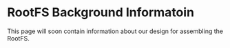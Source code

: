 # RootFS Background Informatoin

This page will soon contain information about our design for assembling the
RootFS.
